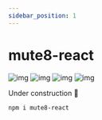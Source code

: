 ```yaml
---
sidebar_position: 1
---
```

# mute8-react

![img](https://img.shields.io/npm/dw/mute8-react?color=%230180BF)
![img](https://img.shields.io/npm/v/mute8-react?color=%230180BF)
![img](https://img.shields.io/bundlephobia/min/mute8-react)
![img](https://img.shields.io/bundlephobia/minzip/mute8-react)

Under construction 🚧

```sh
npm i mute8-react
```